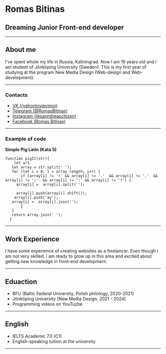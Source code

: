 # Romas Bitinas

## Dreaming Junior Front-end developer
---
## About me

I've spent whole my life in Russia, Kaliningrad. Now I am 19 years old and i am student of Jönköping University (Sweden). This is my first year of studying at the program New Media Design (Web-design and Web-development).

---
### Contacts

 * [VK (/yahontovievimoi)](https://vk.com/yahontovievimoi)
 * [Telegram (@RomasBitinas)](https://t.me/RomasBitinas)
 * [Instagram (@sanndreascitizen)](https://www.instagram.com/sanndreascitizen/)
 * [Facebook (Romas Bitinas)](https://www.facebook.com/romas.bitinas.9/)
---
### Example of code

**Simple Pig Latin (Kata 5)**
```
function pigIt(str){
    let ar1
   let array = str.split(' ');
   for (let i = 0; i < array.length; i++) { 
       if (array[i] != '!' && array[i] != '.'  && array[i] != ','  && array[i] != ';'  && array[i] != ':' && array[i] != '?') {
     array[i] =  array[i].split('');
    
     array[i].push(array[i].shift());
    array[i].push('ay');
   array[i] =  array[i].join('');
       }
   }
   return array.join(' ');
  }

```
---

## Work Experience

I have some experience of creating websites as a freelancer. Even though I am not very skilled, I am ready to grow up in this area and excited about getting new knowledge in front-end development.

---
## Eduaction 

* BFU (Baltic Federal University, Polish philology, 2020-2021)
* Jönköping University (New Media Design, 2021 - 2024)
* Programming videos on YouTuzbe

---
## English

* IELTS Academic 7.0 (C1)
* English-speaking tuition at the university

---